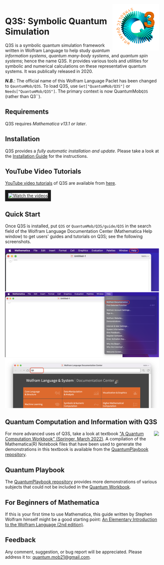 <a href="https://github.com/quantum-mob/Q3">
<img align="Right" src="Q3S/Assets/Images/EmblemQ3S.png" width="30%"/>
</a>

# Q3S: Symbolic Quantum Simulation

Q3S is a symbolic quantum simulation framework written in Wolfram Language to help study *quantum information systems*, *quantum many-body systems*, and *quantum spin systems*; hence the name Q3S. It provides various tools and utilities for symbolic and numerical calculations on these representative quantum systems. It was publically released in 2020.

**_N.B._**: The official name of this Wolfram Language Paclet has been changed to `QauntumMob/Q3S`. To load Q3S, use `Get["QuantumMob/Q3S"]` or `Needs["QuantumMob/Q3S"]`. The primary context is now QuantumMob``Q3S`` (rather than Q3``).


## Requirements

Q3S requires *Mathematica v13.1 or later*.


## Installation

Q3S provides a *fully automatic installation and update*. Please take a look at the [Installation Guide](./INSTALL.md) for the instructions.


## YouTube Video Tutorials

[YouTube video tutorials](https://youtube.com/playlist?list=PLO3EQ7RIEy-eW2hPiaPQ24VuVOZytyS5m&feature=shared) of Q3S are available from [here](https://youtube.com/playlist?list=PLO3EQ7RIEy-eW2hPiaPQ24VuVOZytyS5m&feature=shared).

<a href="https://www.youtube.com/@QuantumWorkforceCenter/videos" target="_blank">
<img src="http://img.youtube.com/vi/k2icqSdb0FA/mqdefault.jpg" alt="Watch the videos" width="360" border="10" />
</a>


## Quick Start

Once Q3S is installed, put `Q3S` or `QuantumMob/Q3S/guide/Q3S` in the search field of the Wolfram Language Documentation Center (Mathematica Help window) to get users' guides and tutorials on Q3S; see the following screenshots.

![Screenshot 1](Examples/Images/Help1.png?raw=true)
![Screenshot 2](Examples/Images/Help2.png?raw=true)
![Screenshot 3](Examples/Images/Help3.png?raw=true)


## Quantum Computation and Information with Q3S

<a href="https://link.springer.com/book/9783030912130">
<img src="Assets/Images/QuantumWorkbookCover.jpg" align="right"
     alg="Quantum Workbook Cover"/>
</a>

For more advanced uses of Q3S, take a look at textbook ["A Quantum Computation Workbook" (Springer, March 2022)](https://link.springer.com/book/9783030912130).
A compilation of the Mathematica(R) Notebook files that have been used to generate the demonstrations in this textbook is available from
the [QuantumPlaybook repository](https://github.com/quantum-mob/QuantumPlaybook).


## Quantum Playbook

The [QuantumPlaybook repository](https://github.com/quantum-mob/QuantumPlaybook) provides more demonstrations of various subjects that could not be included in the [Quantum Workbook](https://link.springer.com/book/9783030912130).


## For Beginners of Mathematica

If this is your first time to use Mathematica, this guide written by Stephen Wolfram himself might be a good starting point: [An Elementary Introduction to the Wolfram Language (2nd edition)](https://www.wolfram.com/language/elementary-introduction/2nd-ed/).


## Feedback

Any comment, suggestion, or bug report will be appreciated. Please address it to: [quantum.mob21@gmail.com](mailto:quantum.mob21@gmail.com).

